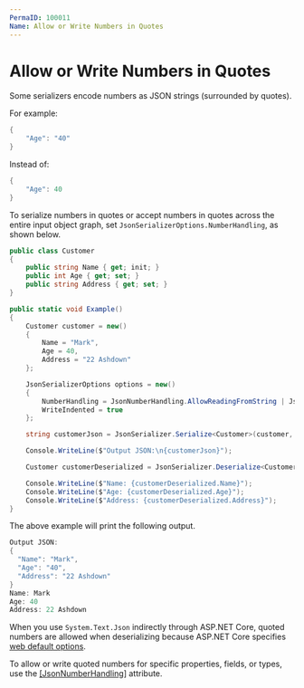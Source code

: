 ```yaml
---
PermaID: 100011
Name: Allow or Write Numbers in Quotes
---
```


# Allow or Write Numbers in Quotes

Some serializers encode numbers as JSON strings (surrounded by quotes).

For example:

```csharp
{
    "Age": "40"
}
```

Instead of:

```csharp
{
    "Age": 40
}
```

To serialize numbers in quotes or accept numbers in quotes across the entire input object graph, set `JsonSerializerOptions.NumberHandling`, as shown below.

```csharp
public class Customer
{
    public string Name { get; init; }
    public int Age { get; set; }
    public string Address { get; set; }
}

public static void Example()
{
    Customer customer = new()
    {
        Name = "Mark",
        Age = 40,
        Address = "22 Ashdown"
    };

    JsonSerializerOptions options = new()
    {
        NumberHandling = JsonNumberHandling.AllowReadingFromString | JsonNumberHandling.WriteAsString,
        WriteIndented = true
    };

    string customerJson = JsonSerializer.Serialize<Customer>(customer, options);

    Console.WriteLine($"Output JSON:\n{customerJson}");

    Customer customerDeserialized = JsonSerializer.Deserialize<Customer>(customerJson, options);

    Console.WriteLine($"Name: {customerDeserialized.Name}");
    Console.WriteLine($"Age: {customerDeserialized.Age}");
    Console.WriteLine($"Address: {customerDeserialized.Address}");
}
```

The above example will print the following output.

```csharp
Output JSON:
{
  "Name": "Mark",
  "Age": "40",
  "Address": "22 Ashdown"
}
Name: Mark
Age: 40
Address: 22 Ashdown
```

When you use `System.Text.Json` indirectly through ASP.NET Core, quoted numbers are allowed when deserializing because ASP.NET Core specifies [web default options](https://docs.microsoft.com/en-us/dotnet/api/system.text.json.jsonserializerdefaults?view=net-5.0#System_Text_Json_JsonSerializerDefaults_Web).

To allow or write quoted numbers for specific properties, fields, or types, use the [[JsonNumberHandling]](https://docs.microsoft.com/en-us/dotnet/api/system.text.json.serialization.jsonnumberhandlingattribute?view=net-5.0) attribute.
